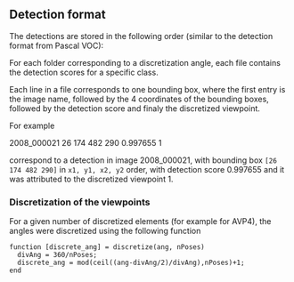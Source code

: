 ## Detection format

The detections are stored in the following order (similar to the detection
format from Pascal VOC):

For each folder corresponding to a discretization angle, each file contains the
detection scores for a specific class.

Each line in a file corresponds to one bounding box, where the first entry is
the image name, followed by the 4 coordinates of the bounding boxes, followed
by the detection score and finaly the discretized viewpoint.

For example

2008_000021 26 174 482 290 0.997655 1

correspond to a detection in image 2008_000021,
with bounding box `[26 174 482 290]` in `x1, y1, x2, y2` order,
with detection score 0.997655 and it was attributed to the discretized viewpoint
1.

### Discretization of the viewpoints

For a given number of discretized elements (for example for AVP4), the angles
were discretized using the following function

```
function [discrete_ang] = discretize(ang, nPoses)
  divAng = 360/nPoses;
  discrete_ang = mod(ceil((ang-divAng/2)/divAng),nPoses)+1;
end
```
